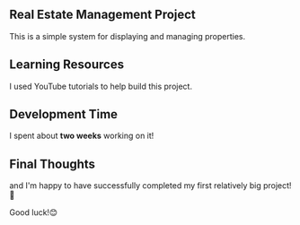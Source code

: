 ## Real Estate Management Project
This is a simple system for displaying and managing properties.  

## Learning Resources
I used YouTube tutorials to help build this project.  

## Development Time  
I spent about **two weeks** working on it!

## Final Thoughts
 and I'm happy to have successfully completed my first relatively big project!🎉  

Good luck!😊
